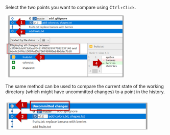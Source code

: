 Select the two points you want to compare using <kbd>Ctrl</kbd>+`Click`.

<img src="images/sourcetree_2.png" height="200" />
<p/>

The same method can be used to compare the current state of the working directory (which might have uncommitted changes) to a point in the history.

<img src="images/sourcetree_3.png" height="100" />
<p/>
